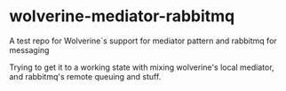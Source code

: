 # wolverine-mediator-rabbitmq
A test repo for Wolverine´s support for mediator pattern and rabbitmq for messaging

Trying to get it to a working state with mixing wolverine's local mediator, and rabbitmq's remote queuing and stuff.

